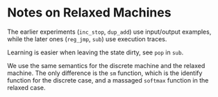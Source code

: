 # Notes on Relaxed Machines

The earlier experiments (`inc_stop`, `dup_add`) use input/output examples, while the later ones (`reg_jmp`, `sub`) use execution traces.

Learning is easier when leaving the state dirty, see `pop` in `sub`.

We use the same semantics for the discrete machine and the relaxed machine.
The only difference is the `sm` function, which is the identify function for the discrete case, and a massaged `softmax` function in the relaxed case.
